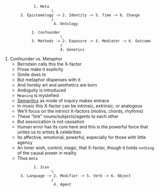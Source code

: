 ```
              1. Meta
                      \
        3. Epistemology -> 2. Identity -> 5. Time -> 6. Change
                      /
                       4. Ontology
```

```
             1. Confounder
                          \
             3. Methods -> 2. Exposure -> 5. Mediator -> 6. Outcome
                          /
                          4. Genetics
```

1. Confounder vs. Metaphor
   - Bernstein calls this the X-factor
   - Prose make it explicity
   - Simile does to
   - But metaphor dispenses with it
   - And hereby art and aesthetics are born
   - Ambiguity is introduced
   - `Meaning` is mystefied
   - [Semantics](https://www.youtube.com/watch?v=8IxJbc_aMTg&t=2205s) as mode of inquiry makes entrace
   - In music this X-factor can be intrinsic, extrinsic, or analogous
   - We'll focus on the intrinct X-factors (motivs, chords, rhythms)
   - These "link" nouns/subjects/agents to each other
   - But assocication is not causation
   - Human error has its core here and this is the powerful force that unites us to artists & celebrities
   - Its affective, emotional, powerful, especially for those with little agency
   - An inner wish, control, magic, that X-factor, though it holds `nothing` of the causal power in reality
   - Thus `meta`

```
              1. Icon
                      \
        3. Language -> 2. Modifier -> 5. Verb -> 6. Object
                      /
                       4. Agent
```
